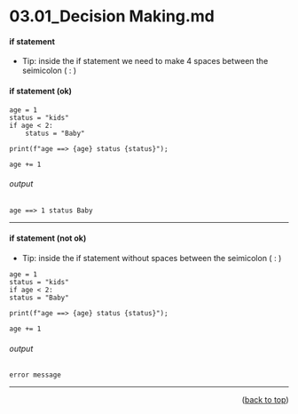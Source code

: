 <a name="topage"></a>

# 03.01_Decision Making.md 


#### if statement

* Tip: inside the if statement we need to make 4 spaces between the seimicolon ( : )

#### if statement (ok)
```
age = 1
status = "kids"
if age < 2:
    status = "Baby"

print(f"age ==> {age} status {status}");

age += 1
```

###### output
```
age ==> 1 status Baby
```

----

#### if statement (not ok)

* Tip: inside the if statement without spaces between the seimicolon ( : )

```
age = 1
status = "kids"
if age < 2:
status = "Baby"

print(f"age ==> {age} status {status}");

age += 1
```

###### output
```
error message
```


----

<p align="right">(<a href="#topage">back to top</a>)</p>
<br/>
